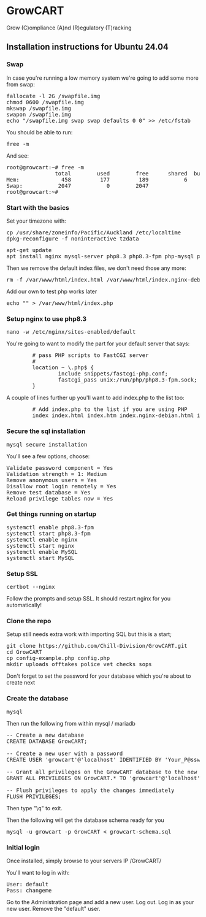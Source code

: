 # GrowCART
Grow (C)ompliance (A)nd (R)egulatory (T)racking

## Installation instructions for Ubuntu 24.04

### Swap
In case you're running a low memory system we're going to add some more from swap:
<pre>
fallocate -l 2G /swapfile.img
chmod 0600 /swapfile.img
mkswap /swapfile.img
swapon /swapfile.img
echo "/swapfile.img swap swap defaults 0 0" >> /etc/fstab
</pre>

You should be able to run:
<pre>free -m</pre>
And see:
<pre>
root@growcart:~# free -m
               total        used        free      shared  buff/cache   available
Mem:             458         177         189           6         118         280
Swap:           2047           0        2047
root@growcart:~#
</pre>


### Start with the basics
Set your timezone with:
<pre>
cp /usr/share/zoneinfo/Pacific/Auckland /etc/localtime
dpkg-reconfigure -f noninteractive tzdata
</pre>


<pre>apt-get update
apt install nginx mysql-server php8.3 php8.3-fpm php-mysql php-cli python3-certbot-nginx -y</pre>

Then we remove the default index files, we don't need those any more:
<pre>rm -f /var/www/html/index.html /var/www/html/index.nginx-debian.html</pre>

Add our own to test php works later
<pre>echo "<?php phpinfo(); >" > /var/www/html/index.php</pre>

### Setup nginx to use php8.3
<pre>nano -w /etc/nginx/sites-enabled/default</pre>
You're going to want to modify the part for your default server that says:
<pre>
        # pass PHP scripts to FastCGI server
        #
        location ~ \.php$ {
                include snippets/fastcgi-php.conf;
                fastcgi_pass unix:/run/php/php8.3-fpm.sock;
        }
</pre>

A couple of lines further up you'll want to add index.php to the list too:
<pre>        # Add index.php to the list if you are using PHP
        index index.html index.htm index.nginx-debian.html index.php;</pre>

### Secure the sql installation
<pre>mysql_secure_installation</pre>

You'll see a few options, choose:
<pre>Validate password component = Yes
Validation strength = 1: Medium
Remove anonymous users = Yes
Disallow root login remotely = Yes
Remove test database = Yes
Reload privilege tables now = Yes</pre>


### Get things running on startup
<pre>
systemctl enable php8.3-fpm
systemctl start php8.3-fpm
systemctl enable nginx
systemctl start nginx
systemctl enable MySQL
systemctl start MySQL
</pre>

### Setup SSL
<pre>certbot --nginx</pre>
Follow the prompts and setup SSL. It should restart nginx for you automatically!

### Clone the repo
Setup still needs extra work with importing SQL but this is a start;
<pre>
git clone https://github.com/Chill-Division/GrowCART.git
cd GrowCART
cp config-example.php config.php
mkdir uploads offtakes police_vet_checks sops
</pre>

Don't forget to set the password for your database which you're about to create next

### Create the database
<pre>mysql</pre>

Then run the following from within mysql / mariadb
<pre>-- Create a new database
CREATE DATABASE GrowCART;

-- Create a new user with a password
CREATE USER 'growcart'@'localhost' IDENTIFIED BY 'Your_P@ssw0rd_Goes_Here!';

-- Grant all privileges on the GrowCART database to the new user
GRANT ALL PRIVILEGES ON GrowCART.* TO 'growcart'@'localhost';

-- Flush privileges to apply the changes immediately
FLUSH PRIVILEGES;</pre>

Then type "\q" to exit.

Then the following will get the database schema ready for you
<pre>mysql -u growcart -p GrowCART < growcart-schema.sql</pre>

### Initial login
Once installed, simply browse to your servers IP /GrowCART/

You'll want to log in with:
<pre>User: default
Pass: changeme</pre>

Go to the Administration page and add a new user. Log out. Log in as your new user. Remove the "default" user.
